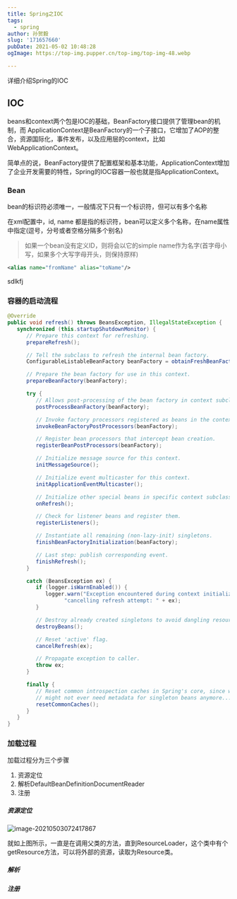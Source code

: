 ```yaml
---
title: Spring之IOC
tags:
  - spring
author: 孙贺毅
slug: '171657660'
pubDate: 2021-05-02 10:48:28
ogImage: https://top-img.pupper.cn/top-img/top-img-48.webp

---
```


详细介绍Spring的IOC

 <!-- more -->

## IOC

beans和context两个包是IOC的基础，BeanFactory接口提供了管理bean的机制，而 ApplicationContext是BeanFactory的一个子接口，它增加了AOP的整合，资源国际化，事件发布，以及应用层的context，比如WebApplicationContext。

简单点的说，BeanFactory提供了配置框架和基本功能，ApplicationContext增加了企业开发需要的特性，Spring的IOC容器一般也就是指ApplicationContext。

### Bean

bean的标识符必须唯一，一般情况下只有一个标识符，但可以有多个名称

在xml配置中，id, name 都是指的标识符，bean可以定义多个名称，在name属性中指定(逗号，分号或者空格分隔多个别名)

> 如果一个bean没有定义ID，则将会以它的simple name作为名字(首字母小写，如果多个大写字母开头，则保持原样)

```xml
<alias name="fromName" alias="toName"/>
```

sdlkfj 





### 容器的启动流程

```java
@Override
public void refresh() throws BeansException, IllegalStateException {
   synchronized (this.startupShutdownMonitor) {
      // Prepare this context for refreshing.
      prepareRefresh();

      // Tell the subclass to refresh the internal bean factory.
      ConfigurableListableBeanFactory beanFactory = obtainFreshBeanFactory();

      // Prepare the bean factory for use in this context.
      prepareBeanFactory(beanFactory);

      try {
         // Allows post-processing of the bean factory in context subclasses.
         postProcessBeanFactory(beanFactory);

         // Invoke factory processors registered as beans in the context.
         invokeBeanFactoryPostProcessors(beanFactory);

         // Register bean processors that intercept bean creation.
         registerBeanPostProcessors(beanFactory);

         // Initialize message source for this context.
         initMessageSource();

         // Initialize event multicaster for this context.
         initApplicationEventMulticaster();

         // Initialize other special beans in specific context subclasses.
         onRefresh();

         // Check for listener beans and register them.
         registerListeners();

         // Instantiate all remaining (non-lazy-init) singletons.
         finishBeanFactoryInitialization(beanFactory);

         // Last step: publish corresponding event.
         finishRefresh();
      }

      catch (BeansException ex) {
         if (logger.isWarnEnabled()) {
            logger.warn("Exception encountered during context initialization - " +
                  "cancelling refresh attempt: " + ex);
         }

         // Destroy already created singletons to avoid dangling resources.
         destroyBeans();

         // Reset 'active' flag.
         cancelRefresh(ex);

         // Propagate exception to caller.
         throw ex;
      }

      finally {
         // Reset common introspection caches in Spring's core, since we
         // might not ever need metadata for singleton beans anymore...
         resetCommonCaches();
      }
   }
}
```

### 加载过程

加载过程分为三个步骤

1. 资源定位
2. 解析DefaultBeanDefinitionDocumentReader
3. 注册

##### 资源定位

![image-20210503072417867](https://gitee.com/flow_disaster/blog-map-bed/raw/master/img/image-20210503072417867.png)

就如上图所示，一直是在调用父类的方法，直到ResourceLoader，这个类中有个getResource方法，可以将外部的资源，读取为Resource类。

##### 解析



##### 注册

